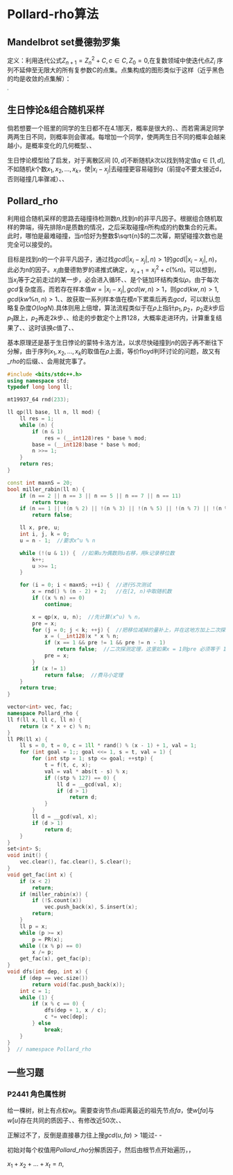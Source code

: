 # Pollard-rho算法

## Mandelbrot set曼德勃罗集

定义：利用迭代公式$Z_{n+1} = Z_n^2 + C,c\in C,Z_0 = 0$,在复数领域中使迭代点$Z_i$ 序列不延伸至无限大的所有复参数C的点集。点集构成的图形类似于这样（近乎黑色的均是收敛的点集解）：

<img src="C:\Users\Administrator\Desktop\markdown图片\曼德勃罗集.jpg" style="zoom:16%;" />

##  生日悖论&组合随机采样

倘若想要一个班里的同学的生日都不在4.1那天，概率是很大的、、而若需满足同学两两生日不同，则概率则会骤减。每增加一个同学，使两两生日不同的概率会越来越小，是概率变化的几何概型、、

生日悖论模型给了启发，对于离散区间 $[0,d]$不断随机$k$次以找到特定值$q\in [1,d]$,不如随机$k$个数$x_1,x_2,...,x_k$，使$|x_i - x_j|$去碰撞更容易碰到$q$（前提$q$不要太接近d，否则碰撞几率骤减）、、

## Pollard_rho

利用组合随机采样的思路去碰撞待检测数$n$,找到$n$的非平凡因子。根据组合随机取样的弊端，得先排除$n$是质数的情况，之后采取碰撞$n$所构成的约数集合的元素。此时，哪怕是最难碰撞，当$n$恰好为整数$\sqrt{n}$的二次幂，期望碰撞次数也是完全可以接受的。

目标是找到$n$的一个非平凡因子，通过找$gcd(|x_i-x_j|,n)>1$的$gcd(|x_i-x_j|,n)$，此必为n的因子。$x_i$由曼德勃罗的递推式确定，$x_{i+1} = x_i ^ 2 + c(\%n)$。可以想到，当$x_i$等于之前走过的某一步，必会进入循环、、是个链加环结构类似$\rho$。由于每次$gcd$复杂度高，而若存在样本值$w = |x_i-x_j|,gcd(w,n)>1$，则$gcd(kw,n)>1,gcd(kw\%n,n)>1$、、故获取一系列样本值在模$n$下累乘后再去$gcd$，可以默认忽略复杂度$O(logN)$.具体则用上倍增，算法流程类似于在$\rho$上指针$p_1,p_2$，$p_2$走$k$步后$p_1$跟上，$p_2$再走$2k$步、、给走的步数定个上界$128$，大概率走进环内，计算重复结果了、、这时该换$c$值了、、

基本原理还是基于生日悖论的蒙特卡洛方法，以求尽快碰撞到$n$的因子再不断往下分解，由于序列$x_1,x_2,...,x_k$的取值在$\rho$上面，等价floyd判环讨论的问题，故又有$\_rho$的后缀、、会用就完事了。

```cpp
#include <bits/stdc++.h>
using namespace std;
typedef long long ll;

mt19937_64 rnd(233);

ll qp(ll base, ll n, ll mod) {
    ll res = 1;
    while (n) {
        if (n & 1)
            res = (__int128)res * base % mod;
        base = (__int128)base * base % mod;
        n >>= 1;
    }
    return res;
}

const int maxnS = 20;
bool miller_rabin(ll n) {
    if (n == 2 || n == 3 || n == 5 || n == 7 || n == 11)
        return true;
    if (n == 1 || !(n % 2) || !(n % 3) || !(n % 5) || !(n % 7) || !(n % 11))
        return false;

    ll x, pre, u;
    int i, j, k = 0;
    u = n - 1;  //要求x^u % n

    while (!(u & 1)) {  //如果u为偶数则u右移，用k记录移位数
        k++;
        u >>= 1;
    }

    for (i = 0; i < maxnS; ++i) {  //进行S次测试
        x = rnd() % (n - 2) + 2;   //在[2, n)中取随机数
        if ((x % n) == 0)
            continue;

        x = qp(x, u, n);  //先计算(x^u) % n，
        pre = x;
        for (j = 0; j < k; ++j) {  //把移位减掉的量补上，并在这地方加上二次探测
            x = (__int128)x * x % n;
            if (x == 1 && pre != 1 && pre != n - 1)
                return false;  //二次探测定理，这里如果x = 1则pre 必须等于 1，或则 n-1否则可以判断不是素数
            pre = x;
        }
        if (x != 1)
            return false;  //费马小定理
    }
    return true;
}

vector<int> vec, fac;
namespace Pollard_rho {
ll f(ll x, ll c, ll n) {
    return (x * x + c) % n;
}
ll PR(ll x) {
    ll s = 0, t = 0, c = 1ll * rand() % (x - 1) + 1, val = 1;
    for (int goal = 1;; goal <<= 1, s = t, val = 1) {
        for (int stp = 1; stp <= goal; ++stp) {
            t = f(t, c, x);
            val = val * abs(t - s) % x;
            if ((stp % 127) == 0) {
                ll d = __gcd(val, x);
                if (d > 1)
                    return d;
            }
        }
        ll d = __gcd(val, x);
        if (d > 1)
            return d;
    }
}
set<int> S;
void init() {
    vec.clear(), fac.clear(), S.clear();
}
void get_fac(int x) {
    if (x < 2)
        return;
    if (miller_rabin(x)) {
        if (!S.count(x))
            vec.push_back(x), S.insert(x);
        return;
    }
    ll p = x;
    while (p >= x)
        p = PR(x);
    while ((x % p) == 0)
        x /= p;
    get_fac(x), get_fac(p);
}
void dfs(int dep, int x) {
    if (dep == vec.size())
        return void(fac.push_back(x));
    int c = 1;
    while (1) {
        if (x % c == 0) {
            dfs(dep + 1, x / c);
            c *= vec[dep];
        } else
            break;
    }
}
}  // namespace Pollard_rho

```



## 一些习题

### P2441 角色属性树

给一棵树，树上有点权$w_i$。需要查询节点$u$距离最近的祖先节点$fa$，使$w[fa]$与$w[u]$存在共同的质因子、、有修改近50次、、

正解过不了，反倒是直接暴力往上搜$gcd(u,fa)>1$能过- -

初始对每个权值用$Pollard\_rho$分解质因子，然后由根节点开始遍历，，

$x_1+x_2+...+x_t = n,$